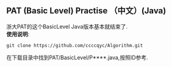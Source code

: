 **PAT (Basic Level) Practise （中文）(Java)**
---
浙大PAT的这个BasicLevel Java版本基本就结束了.
<br>
**使用说明**:

```git
git clone https://github.com/ccccqyc/Algorithm.git
```
在下载目录中找到PAT/BasicLevel/P****.java,按照ID参考.
